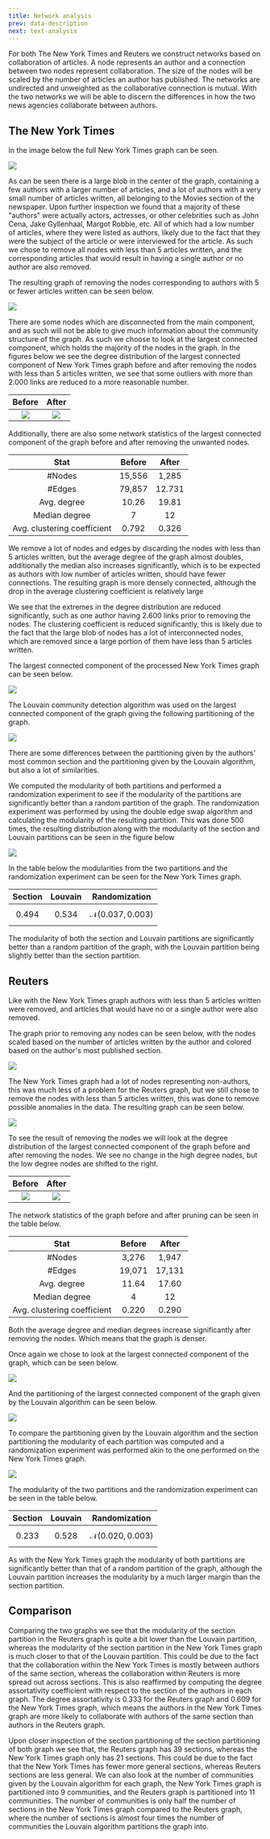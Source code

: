 ```yaml
---
title: Network analysis
prev: data-description
next: text-analysis
---
```


For both The New York Times and Reuters we construct networks based on collaboration of articles. A node represents an author and 
a connection between two nodes represent collaboration. The size of the nodes will be scaled by the number of articles an author has published. 
The networks are undirected and unweighted as the collaborative connection is mutual. With the two networks we will be able to discern the 
differences in how the two news agencies collaborate between authors.

## **The New York Times**

In the image below the full New York Times graph can be seen.

![](/images/nyt0.png)

As can be seen there is a large blob in the center of the graph, containing a few authors with a larger number of articles,
and a lot of authors with a very small number of articles written, all belonging to the Movies section of the newspaper.
Upon further inspection we found that a majority of these "authors" were actually actors, actresses, or other celebrities
such as John Cena, Jake Gyllenhaal, Margot Robbie, etc. All of which had a low number of articles, where they were listed
as authors, likely due to the fact that they were the subject of the article or were interviewed for the article. As such we 
chose to remove all nodes with less than 5 articles written, and the corresponding articles that would result in having a 
single author or no author are also removed.

The resulting graph of removing the nodes corresponding to authors with 5 or fewer articles written can be seen below.

![](/images/nyt1.png)

There are some nodes which are disconnected from the main component, and as such will not be able to give much information
about the community structure of the graph. As such we choose to look at the largest connected component, which holds the majority
of the nodes in the graph. In the figures below we see the degree distribution of the largest connected component of New York Times graph before and
after removing the nodes with less than 5 articles written, we see that some outliers with more than 2.000 links are reduced to a more reasonable number.

|               Before               |               After               |
|:----------------------------------:|:---------------------------------:|
| ![](/images/nyt_degree_before.png) | ![](/images/nyt_degree_after.png) |

Additionally, there are also some network statistics of the largest connected component of the graph before and after removing the unwanted nodes.

|            Stat             |  Before  | After  |
|:---------------------------:|:--------:|:------:|
|           #Nodes            |  15,556  | 1,285  |
|           #Edges            |  79,857  | 12.731 |
|         Avg. degree         |  10.26   | 19.81  |
|        Median degree        |    7     |   12   |
| Avg. clustering coefficient |  0.792   | 0.326  |

We remove a lot of nodes and edges by discarding the nodes with less than 5 articles written, but the average degree of the graph
almost doubles, additionally the median also increases significantly, which is to be expected as authors with low number of articles written, 
should have fewer connections. The resulting graph is more densely connected, although the drop in the average clustering coefficient is relatively large 

We see that the extremes in the degree distribution are reduced significantly, such as one author having 2.600
links prior to removing the nodes. The clustering coefficient is reduced significantly, this is likely due to the fact that the 
large blob of nodes has a lot of interconnected nodes, which are removed since a large portion of them have less than 5 articles written.

The largest connected component of the processed New York Times graph can be seen below.

![](/images/nyt2.png)

The Louvain community detection algorithm was used on the largest connected component of the graph giving the following partitioning of the graph.

![](/images/nyt3.png)

There are some differences between the partitioning given by the authors' most common section and the partitioning given by the Louvain algorithm, 
but also a lot of similarities.

We computed the modularity of both partitions and performed a randomization experiment to see if the modularity of the partitions are
significantly better than a random partition of the graph. The randomization experiment was performed by using the double edge swap
algorithm and calculating the modularity of the resulting partition. This was done 500 times, the resulting distribution along with the
modularity of the section and Louvain partitions can be seen in the figure below

![](/images/the_new_york_times_graph_mod.png)

In the table below the modularities from the two partitions and the randomization experiment can be seen for the New York Times graph.

|  Section  |  Louvain  |         Randomization         |
|:---------:|:---------:|:-----------------------------:|
| $$0.494$$ | $$0.534$$ | $$\mathcal{N}(0.037, 0.003)$$ |

The modularity of both the section and Louvain partitions are significantly better than a random partition of the graph, with the 
Louvain partition being slightly better than the section partition.

## **Reuters**

Like with the New York Times graph authors with less than 5 articles written were removed, and articles that would have no or a single author were also removed.

The graph prior to removing any nodes can be seen below, with the nodes scaled based on the number of articles written by the 
author and colored based on the author's most published section.

![](/images/reuters0.png)

The New York Times graph had a lot of nodes representing non-authors, this was much less of a problem for the Reuters graph, 
but we still chose to remove the nodes with less than 5 articles written, this was done to remove possible anomalies in the data. 
The resulting graph can be seen below.

![](/images/reuters1.png)

To see the result of removing the nodes we will look at the degree distribution of the largest connected component of the graph
before and after removing the nodes. We see no change in the high degree nodes, but the low degree nodes are shifted to the right.

|                 Before                 |                 After                 |
|:--------------------------------------:|:-------------------------------------:|
| ![](/images/reuters_degree_before.png) | ![](/images/reuters_degree_after.png) |

The network statistics of the graph before and after pruning can be seen in the table below.

|            Stat             | Before | After  |
|:---------------------------:|:------:|:------:|
|           #Nodes            | 3,276  | 1,947  |
|           #Edges            | 19,071 | 17,131 |
|         Avg. degree         | 11.64  | 17.60  |
|        Median degree        |   4    |   12   |
| Avg. clustering coefficient | 0.220  | 0.290  |

Both the average degree and median degrees increase significantly after removing the nodes. Which means that the graph is denser.


Once again we chose to look at the largest connected component of the graph, which can be seen below.

![](/images/reuters2.png)

And the partitioning of the largest connected component of the graph given by the Louvain algorithm can be seen below.

![](/images/reuters3.png)

To compare the partitioning given by the Louvain algorithm and the section partitioning the modularity of each partition was
computed and a randomization experiment was performed akin to the one performed on the New York Times graph.

![](/images/reuters_graph_mod.png)

The modularity of the two partitions and the randomization experiment can be seen in the table below.

|  Section  |  Louvain  |         Randomization         |
|:---------:|:---------:|:-----------------------------:|
| $$0.233$$ | $$0.528$$ | $$\mathcal{N}(0.020, 0.003)$$ |

As with the New York Times graph the modularity of both partitions are significantly better than that of a random partition of the graph,
although the Louvain partition increases the modularity by a much larger margin than the section partition.

## **Comparison**

Comparing the two graphs we see that the modularity of the section partition in the Reuters graph is quite a bit lower than the Louvain partition, 
whereas the modularity of the section partition in the New York Times graph is much closer to that of the Louvain partition. 
This could be due to the fact that the collaboration within the New York Times is mostly between authors of the same section,
whereas the collaboration within Reuters is more spread out across sections. This is also reaffirmed by computing the degree assortativity 
coefficient with respect to the section of the authors in each graph. The degree assortativity is 0.333 for the Reuters graph and 0.609 for the New York Times graph, 
which means the authors in the New York Times graph are more likely to collaborate with authors of the same section than authors in the Reuters graph.


Upon closer inspection of the section partitioning of the section partitioning of both graph we see that, the Reuters graph has 39 sections,
whereas the New York Times graph only has 21 sections. This could be due to the fact that the New York Times has fewer more general sections,
whereas Reuters sections are less general. We can also look at the number of communities given by the Louvain algorithm for each graph,
the New York Times graph is partitioned into 9 communities, and the Reuters graph is partitioned into 11 communities. The number of communities
is only half the number of sections in the New York Times graph compared to the Reuters graph, where the number of sections is almost four times
the number of communities the Louvain algorithm partitions the graph into.
